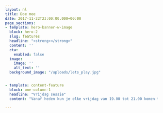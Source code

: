 ```yaml
---
layout: nl
title: Doe mee
date: 2017-11-22T23:00:00.000+00:00
page_sections:
- template: hero-banner-w-image
  block: hero-2
  slug: features
  headline: "<strong></strong>"
  content: ''
  cta:
    enabled: false
  image:
    image: ''
    alt_text: ''
  background_image: "/uploads/lets_play.jpg"


- template: content-feature
  block: one-column-1
  headline: "Vrijdag sessie"
  content: "Vanaf heden kun je elke vrijdag van 19.00 tot 21.00 komen tafeltennissen op Pay en Play basis, lid of geen lid (5 euro volwassene en 3,50 jeugd) er wordt geen training gegeven voor de volwassenen maar er zijn wel spelers die wat tips kunnen geven. Deze vrijdag sessie proberen wij tot aan de kerstvakantie daarna gaan wij deze vrijdag evalueren."

---
```

